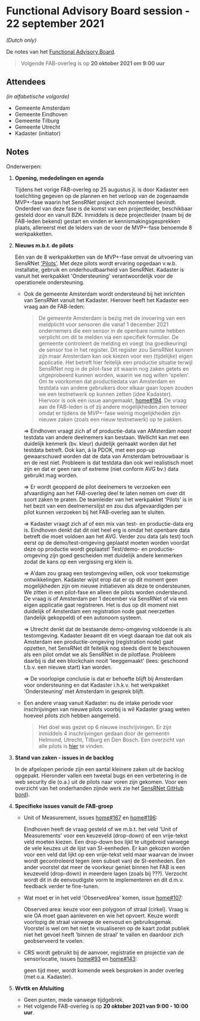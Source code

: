 # Functional Advisory Board session - 22 september 2021

_(Dutch only)_

De notes van het [Functional Advisory Board](../FAB.md).

> Volgende FAB-overleg is op **20 oktober 2021 om 9:00 uur**

## Attendees

_(in alfabetische volgorde)_

- Gemeente Amsterdam
- Gemeente Eindhoven
- Gemeente Tilburg
- Gemeente Utrecht
- Kadaster (initiator)

## Notes

Onderwerpen:

1. **Opening, mededelingen en agenda**
     
     Tijdens het vorige FAB-overleg op 25 augustus jl. is door Kadaster een toelichting gegeven op de plannen en het verloop van de zogenaamde MVP+-fase waarin het SensRNet project zich momenteel bevindt. Onderdeel van deze fase is de komst van een projectleider, beschikbaar gesteld door en vanuit BZK. Inmiddels is deze projectleider (naam bij de FAB-leden bekend) gestart en vinden er kennismakingsgesprekken plaats, allereerst met de leiders van de voor de MVP+-fase benoemde 8 werkpakketten.

2. **Nieuws m.b.t. de pilots**

     Eén van de 8 werkpakketten van de MVP+-fase omvat de uitvoering van SensRNet ['Pilots'](https://kadaster-labs.github.io/sensrnet-home/Pilots/). Met deze pilots wordt ervaring opgedaan v.w.b. installatie, gebruik en onderhoudbaarheid van SensRNet. Kadaster is vanuit het werkpakket 'Ondersteuning' verantwoordelijk voor de operationele ondersteuning. 
     
     - Ook de gemeente Amsterdam wordt ondersteund bij het inrichten van SensRNet vanuit het Kadaster. Hierover heeft het Kadaster een vraag aan de FAB-leden:
       
       > De gemeente Amsterdam is bezig met de invoering van een meldplicht voor sensoren die vanaf 1 december 2021 ondernemers die een sensor in de openbare ruimte hebben verplicht om dit te melden via een specifiek formulier. De gemeente controleert de melding en voegt (na goedkeuring) de sensor toe in het register. Dit register zou SensRNet kunnen zijn maar Amsterdam kan ook kiezen voor een (tijdelijke) eigen applicatie. Het betreft hier feitelijk een productie situatie terwijl SensRNet nog in de pilot-fase zit waarin nog zaken getets en uitgeprobeerd kunnen worden, waarin we nog willen 'spelen'. Om te voorkomen dat productiedata van Amsterdam en testdata van andere gebruikers door elkaar gaan lopen zouden we een testnetwerk op kunnen zetten (idee Kadaster). Hiervoor is ook een issue aangemaakt, [home#194](https://github.com/kadaster-labs/sensrnet-home/issues/194). De vraag aan de FAB-leden is of zij andere mogelijkheden zien temeer omdat er tijdens de MVP+-fase weinig mogelijkheden zijn nieuwe zaken (zoals een nieuw testnetwerk) op te pakken.
     
        => Eindhoven vraagt zich af of productie-data van AMsterdam _naast_ testdata van andere deelnemers kan bestaan. Wellicht kan met een duidelijk kenmerk (bv. kleur) duidelijk gemaakt worden dat het testdata betreft. Ook kan, á la PDOK, met een pop-up gewaarschuwd worden dat de data van Amsterdam betrouwbaar is en de rest niet. Probleem is dat testdata dan ook wel realistisch moet zijn en dat er geen rare of extreme (niet conform AVG bv.) data gebruikt mag worden.
       
        => Er wordt geopperd de pilot deelnemers te verzoeken een afvaardiging aan het FAB-overleg deel te laten nemen om over dit soort zaken te praten. De teamleider van het werkpakket 'Pilots' is in het bezit van een deelnemerslijst en zou dus afgevaardigden per pilot kunnen verzoeken bij het FAB-overleg aan te sluiten.
       
        => Kadaster vraagt zich af of een mix van test- en productie-data erg is. Eindhoven denkt dat dit niet heel erg is omdat het openbare data betreft die moet voldoen aan het AVG. Verder zou data (als test) toch eerst op de demo/test-omgeving geplaatst moeten worden voordat deze op productie wordt geplaatst! Test/demo- en productie-omgeving zijn goed gescheiden met duidelijk andere kenmerken zodat de kans op een vergissing erg klein is.
       
        => A'dam zou graag een testomgeving willen, ook voor toekomstige ontwikkelingen. Kadaster wijst erop dat er op dit moment geen mogelijkheden zijn om nieuwe initiatieven als deze te ondersteunen. We zitten in een pilot-fase en alleen de pilots worden ondersteund. De vraag is of Amsterdam per 1 december via SensRNet of via een eigen applicatie gaat registreren. Het is dus op dit moment niet duidelijk of Amsterdam een registration node gaat neerzetten (landelijk gekoppeld) of een autonoom systeem.
     
        => Utrecht denkt dat de bestaande demo-omgeving voldoende is als testomgeving. Kadaster beaamt dit en voegt daaraan toe dat ook als Amsterdam een productie-omgeving (registration node) gaat opzetten, het SensRNet dit feitelijk nog steeds dient te beschouwen als een pilot omdat we als SensRNet in de pilotfase. Probleem daarbij is dat een blockchain nooit 'leeggemaakt' (lees: geschoond t.b.v. een nieuwe start) kan worden.
    
        => De voorlopige conclusie is dat er behoefte blijft bij Amsterdam voor ondersteuning en dat Kadaster i.h.k.v. het werkpakket 'Ondersteuning' met Amsterdam in gesprek blijft.
    
     - Een andere vraag vanuit Kadaster: nu de intake periode voor inschrijvingen van nieuwe pilots voorbij is wil Kadaster graag weten hoeveel pilots zich hebben aangemeld.
     
       > Het doel was gezet op 6 nieuwe inschrijvingen. Er zijn inmiddels 4 inschrijvingen gedaan door de gemeentn Helmond, Utrecht, Tilburg en Den Bosch. Een overzicht van alle pilots is [hier](https://kadaster-labs.github.io/sensrnet-home/Pilots/) te vinden.
    
          
3. **Stand van zaken - issues in de backlog**
   
     In de afgelopen periode zijn een aantal kleinere zaken uit de backlog opgepakt. Hieronder vallen een tweetal bugs en een verbetering in de web security die (o.a.) uit de pilots naar voren zijn gekomen. Voor een overzicht van het onderhanden zijnde werk zie het [SensRNet GitHub bord](https://github.com/orgs/kadaster-labs/projects/1)).
     
   
4. **Specifieke issues vanuit de FAB-groep**
   
     - Unit of Measurement, issues [home#167](https://github.com/kadaster-labs/sensrnet-home/issues/167) en [home#196](https://github.com/kadaster-labs/sensrnet-home/issues/196):
     
       Eindhoven heeft de vraag gesteld of we m.b.t. het veld 'Unit of Measurements' voor een keuzeveld (drop-down) of een vrije-tekst veld moeten kiezen. Een drop-down box lijkt te uitgebreid vanwege de vele keuzes uit de lijst van SI-eenheden. Er kan gekozen worden voor een veld dat lijkt op een vrije-tekst veld maar waarvan de invoer wordt gecontroleerd tegen (een subset van) de SI-eenheden. Een ander voorstel dat meer de voorkeur geniet binnen het FAB is een keuzeveld (drop-down) in meerdere lagen (zoals bij ???). Verzocht wordt dit in de eenvoudigste vorm te implementeren en dit d.m.v. feedback verder te fine-tunen.
     
     
     - Wat moet er in het veld 'ObservedArea' komen, issue [home#107](https://github.com/kadaster-labs/sensrnet-home/issues/107):
       
       Observed area: keuze voor een polygoon of straal (cirkel). Vraag is wie OA moet gaan aanleveren en wie het opvoert. Keuze wordt voorlopig de straal vanwege de eenvoud en gebruiksgemak. Voorstel is wel om het niet te visualiseren op de kaart zodat publiek niet het gevoel heeft 'binnen de straal' te vallen en daardoor zich geobserveerd te voelen.

     - CRS wordt gebruikt bij de aanvoer, registratie en projectie van de sensorlocatie, issues [home#93](https://github.com/kadaster-labs/sensrnet-home/issues/93) en [home#143](https://github.com/kadaster-labs/sensrnet-home/issues/143):
       
       geen tijd meer, wordt komende week besproken in ander overleg (met o.a. Kadaster).     
     


5. **Wvttk en Afsluiting**
   
     - Geen punten, mede vanwege tijdgebrek.
     - Het volgende FAB-overleg is op **20 oktober 2021 van 9:00 - 10:00 uur**.
